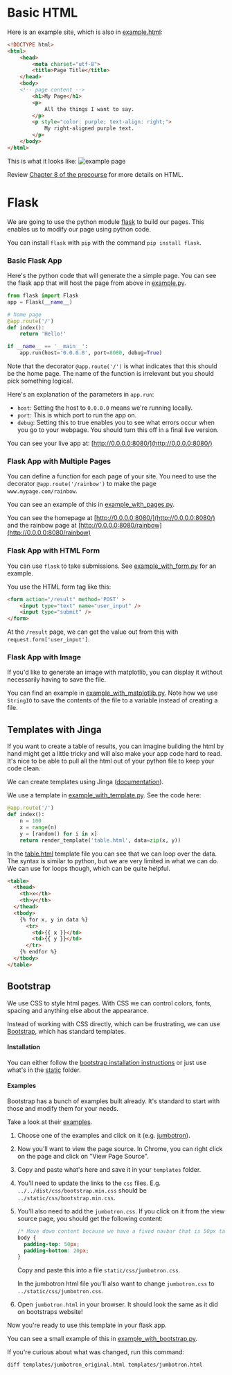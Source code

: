 # Basic HTML

Here is an example site, which is also in [example.html](code/example.html):

```html
<!DOCTYPE html>
<html>
    <head>
        <meta charset="utf-8">
        <title>Page Title</title>
    </head>
    <body>
    <!-- page content -->
        <h1>My Page</h1>
        <p>
            All the things I want to say.
        </p>
        <p style="color: purple; text-align: right;">
            My right-aligned purple text.
        </p>
    </body>
</html>
```

This is what it looks like:
![example page](images/example_page.png)

Review [Chapter 8 of the precourse](https://github.com/zipfian/precourse/tree/master/Chapter_8_Web_Awareness) for more details on HTML.

# Flask

We are going to use the python module [flask](http://flask.pocoo.org/) to build our pages. This enables us to modify our page using python code.

You can install `flask` with `pip` with the command `pip install flask`.

### Basic Flask App

Here's the python code that will generate the a simple page. You can see the flask app that will host the page from above in [example.py](code/example.py).

```python
from flask import Flask
app = Flask(__name__)

# home page
@app.route('/')
def index():
    return 'Hello!'

if __name__ == '__main__':
    app.run(host='0.0.0.0', port=8080, debug=True)
```

Note that the decorator `@app.route('/')` is what indicates that this should be the home page. The name of the function is irrelevant but you should pick something logical.

Here's an explanation of the parameters in `app.run`:

* `host`: Setting the host to `0.0.0.0` means we're running locally.
* `port`: This is which port to run the app on.
* `debug`: Setting this to true enables you to see what errors occur when you go to your webpage. You should turn this off in a final live version.

You can see your live app at: [http://0.0.0.0:8080/](http://0.0.0.0:8080/)

### Flask App with Multiple Pages

You can define a function for each page of your site. You need to use the decorator `@app.route('/rainbow')` to make the page `www.mypage.com/rainbow`.

You can see an example of this in [example_with_pages.py](code/example_with_pages.py).

You can see the homepage at [http://0.0.0.0:8080/](http://0.0.0.0:8080/) and the rainbow page at [http://0.0.0.0:8080/rainbow](http://0.0.0.0:8080/rainbow)

### Flask App with HTML Form

You can use `flask` to take submissions. See [example_with_form.py](example_with_form.py) for an example.

You use the HTML form tag like this:

```html
<form action="/result" method='POST' >
    <input type="text" name="user_input" />
    <input type="submit" />
</form>
```

At the `/result` page, we can get the value out from this with `request.form['user_input']`.

### Flask App with Image

If you'd like to generate an image with matplotlib, you can display it without necessarily having to save the file.

You can find an example in [example_with_matplotlib.py](code/example_with_matplotlib.py). Note how we use `StringIO` to save the contents of the file to a variable instead of creating a file.

## Templates with Jinga

If you want to create a table of results, you can imagine building the html by hand might get a little tricky and will also make your app code hard to read. It's nice to be able to pull all the html out of your python file to keep your code clean.

We can create templates using Jinga ([documentation](http://flask.pocoo.org/docs/0.10/templating/)).

We use a template in [example_with_template.py](code/example_with_template.py). See the code here:

```python
@app.route('/')
def index():
    n = 100
    x = range(n)
    y = [random() for i in x]
    return render_template('table.html', data=zip(x, y))
```

In the [table.html](code/templates/table.html) template file you can see that we can loop over the data. The syntax is similar to python, but we are very limited in what we can do. We can use for loops though, which can be quite helpful.

```html
<table>
  <thead>
    <th>x</th>
    <th>y</th>
  </thead>
  <tbody>
    {% for x, y in data %}
      <tr>
        <td>{{ x }}</td>
        <td>{{ y }}</td>
      </tr>
    {% endfor %}
  </tbody>
</table>
```


## Bootstrap

We use CSS to style html pages. With CSS we can control colors, fonts, spacing and anything else about the appearance.

Instead of working with CSS directly, which can be frustrating, we can use [Bootstrap](http://getbootstrap.com/), which has standard templates.

#### Installation
You can either follow the [bootstrap installation instructions](http://getbootstrap.com/getting-started/#download) or just use what's in the [static](code/static) folder.

#### Examples
Bootstrap has a bunch of examples built already. It's standard to start with those and modify them for your needs.

Take a look at their [examples](http://getbootstrap.com/getting-started/#examples).

1. Choose one of the examples and click on it (e.g. [jumbotron](http://getbootstrap.com/examples/jumbotron/)).

2. Now you'll want to view the page source. In Chrome, you can right click on the page and click on "View Page Source".

3. Copy and paste what's here and save it in your `templates` folder.

4. You'll need to update the links to the `css` files. E.g. `../../dist/css/bootstrap.min.css` should be `../static/css/bootstrap.min.css`.

5. You'll also need to add the `jumbotron.css`. If you click on it from the view source page, you should get the following content:

    ```css
    /* Move down content because we have a fixed navbar that is 50px tall */
    body {
      padding-top: 50px;
      padding-bottom: 20px;
    }
    ```

    Copy and paste this into a file `static/css/jumbotron.css`.

    In the jumbotron html file you'll also want to change `jumbotron.css` to `../static/css/jumbotron.css`.

6. Open `jumbotron.html` in your browser. It should look the same as it did on bootstraps website!

Now you're ready to use this template in your flask app.

You can see a small example of this in [example_with_bootstrap.py](code/example_with_bootstrap.py).

If you're curious about what was changed, run this command:

```
diff templates/jumbotron_original.html templates/jumbotron.html
```


